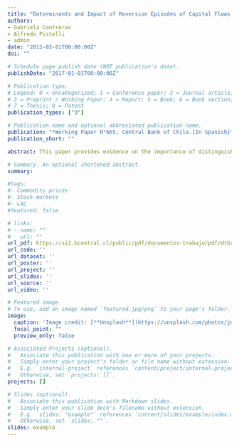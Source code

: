 ```yaml
---
title: "Determinants and Impact of Reversion Episodes of Capital Flows: Are True Sudden Stops and Sudden Flight Different?"
authors:
- Gabriela Contreras
- Alfredo Pistelli
- admin
date: "2012-03-01T00:00:00Z"
doi: ""

# Schedule page publish date (NOT publication's date).
publishDate: "2017-01-01T00:00:00Z"

# Publication type.
# Legend: 0 = Uncategorized; 1 = Conference paper; 2 = Journal article;
# 3 = Preprint / Working Paper; 4 = Report; 5 = Book; 6 = Book section;
# 7 = Thesis; 8 = Patent
publication_types: ["3"]

# Publication name and optional abbreviated publication name.
publication: "*Working Paper N°665, Central Bank of Chile.[In Spanish]*"
publication_short: ""

abstract: This paper provides evidence on the importance of distinguishing among episodes of capital flow reversals driven by stop or reversal of gross capital inflows (sudden stops) and those explained by large surges in gross capital outflows (sudden flights). Besides finding that they have different economic effects, we find that their probability of occurrence depends on different factors. For robustness, we consider alternative methodologies for identifying reversal episodes, which seems important given the differences in incidence between identification criteria. Overall, sudden flight episodes have less economic impact than sudden stop episodes. The probability of occurrence of a sudden stop in capital inflows increases in countries that face negative external shocks, capital bonanzas or high dependence on external financing. Meanwhile, unlike sudden stop episodes, we did not find robust and statistically significant risk factors in the case of sudden flight episodes.

# Summary. An optional shortened abstract.
summary: 

#tags:
#- Commodity prices
#- Stock markets
#- LAC
#featured: false

# links:
# - name: ""
#   url: ""
url_pdf: https://si2.bcentral.cl/public/pdf/documentos-trabajo/pdf/dtbc665.pdf
url_code: ''
url_dataset: ''
url_poster: ''
url_project: ''
url_slides: ''
url_source: ''
url_video: ''

# Featured image
# To use, add an image named `featured.jpg/png` to your page's folder. 
image:
  caption: 'Image credit: [**Unsplash**](https://unsplash.com/photos/jdD8gXaTZsc)'
  focal_point: ""
  preview_only: false

# Associated Projects (optional).
#   Associate this publication with one or more of your projects.
#   Simply enter your project's folder or file name without extension.
#   E.g. `internal-project` references `content/project/internal-project/index.md`.
#   Otherwise, set `projects: []`.
projects: []

# Slides (optional).
#   Associate this publication with Markdown slides.
#   Simply enter your slide deck's filename without extension.
#   E.g. `slides: "example"` references `content/slides/example/index.md`.
#   Otherwise, set `slides: ""`.
slides: example
---
```

